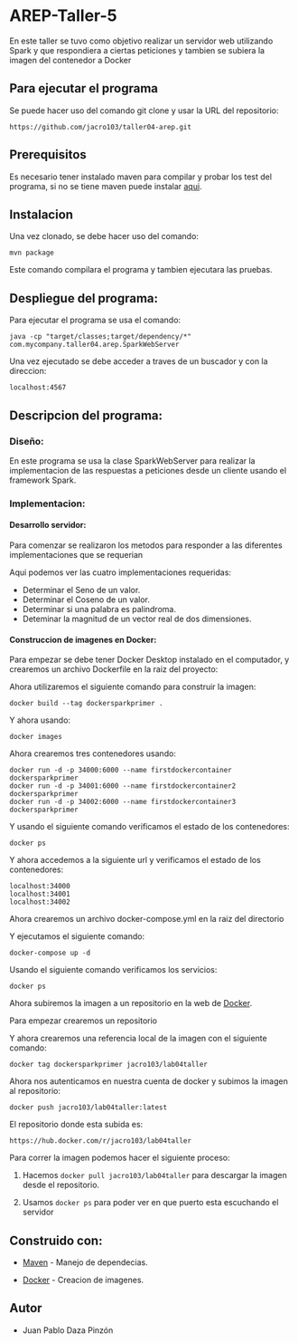 # AREP-Taller-5
En este taller se tuvo como objetivo realizar un servidor web utilizando Spark y que respondiera a ciertas peticiones y tambien se subiera la imagen del contenedor a Docker

## Para ejecutar el programa

Se puede hacer uso del comando git clone y usar la URL del repositorio:
```
https://github.com/jacro103/taller04-arep.git
```

## Prerequisitos

Es necesario tener instalado maven para compilar y probar los test del programa, si no se tiene maven puede instalar [aqui](https://maven.apache.org/install.html).

## Instalacion 

Una vez clonado, se debe hacer uso del comando:

```
mvn package
```

Este comando compilara el programa y tambien ejecutara las pruebas. 

## Despliegue del programa:

Para ejecutar el programa se usa el comando:

```
java -cp "target/classes;target/dependency/*" com.mycompany.taller04.arep.SparkWebServer
```
Una vez ejecutado se debe acceder a traves de un buscador y con la direccion:
```
localhost:4567
```

## Descripcion del programa:

### Diseño:

En este programa se usa la clase SparkWebServer para realizar la implementacion de las respuestas a peticiones desde un cliente usando el framework Spark.

### Implementacion:

#### Desarrollo servidor:

Para comenzar se realizaron los metodos para responder a las diferentes implementaciones que se requerian

Aqui podemos ver las cuatro implementaciones requeridas:

* Determinar el Seno de un valor.
* Determinar el Coseno de un valor.
* Determinar si una palabra es palindroma.
* Deteminar la magnitud de un vector real de dos dimensiones.


#### Construccion de imagenes en Docker:

Para empezar se debe tener Docker Desktop instalado en el computador, y crearemos un archivo Dockerfile en la raiz del proyecto:<br>


Ahora utilizaremos el siguiente comando para construir la imagen:<br>

```
docker build --tag dockersparkprimer .
```


Y ahora usando:

```
docker images
```



Ahora crearemos tres contenedores usando:

```
docker run -d -p 34000:6000 --name firstdockercontainer dockersparkprimer
docker run -d -p 34001:6000 --name firstdockercontainer2 dockersparkprimer
docker run -d -p 34002:6000 --name firstdockercontainer3 dockersparkprimer
```


Y usando el siguiente comando verificamos el estado de los contenedores:

```
docker ps
```


Y ahora accedemos a la siguiente url y verificamos el estado de los contenedores:

```
localhost:34000
localhost:34001
localhost:34002
```



Ahora crearemos un archivo docker-compose.yml en la raiz del directorio

Y ejecutamos el siguiente comando:

```
docker-compose up -d
```


Usando el siguiente comando verificamos los servicios:

```
docker ps
```



Ahora subiremos la imagen a un repositorio en la web de [Docker](https://www.docker.com).<br>

Para empezar crearemos un repositorio

Y ahora crearemos una referencia local de la imagen con el siguiente comando:

```
docker tag dockersparkprimer jacro103/lab04taller
```



Ahora nos autenticamos en nuestra cuenta de docker y subimos la imagen al repositorio:

```
docker push jacro103/lab04taller:latest
```


El repositorio donde esta subida es:

```
https://hub.docker.com/r/jacro103/lab04taller
```

Para correr la imagen podemos hacer el siguiente proceso:

1. Hacemos ```docker pull jacro103/lab04taller``` para descargar la imagen desde el repositorio.

2. Usamos ```docker ps``` para poder ver en que puerto esta escuchando el servidor




## Construido con:

* [Maven](https://maven.apache.org/) - Manejo de dependecias.

* [Docker](https://www.docker.com) - Creacion de imagenes.

## Autor

* Juan Pablo Daza Pinzón
